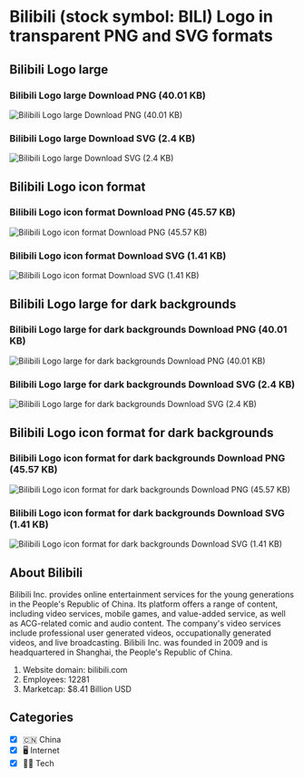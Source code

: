 # Bilibili (stock symbol: BILI) Logo in transparent PNG and SVG formats

## Bilibili Logo large

### Bilibili Logo large Download PNG (40.01 KB)

![Bilibili Logo large Download PNG (40.01 KB)](/img/orig/BILI_BIG-d3ddf449.png)

### Bilibili Logo large Download SVG (2.4 KB)

![Bilibili Logo large Download SVG (2.4 KB)](/img/orig/BILI_BIG-75b2d11b.svg)

## Bilibili Logo icon format

### Bilibili Logo icon format Download PNG (45.57 KB)

![Bilibili Logo icon format Download PNG (45.57 KB)](/img/orig/BILI-97cde2b3.png)

### Bilibili Logo icon format Download SVG (1.41 KB)

![Bilibili Logo icon format Download SVG (1.41 KB)](/img/orig/BILI-deb6e9eb.svg)

## Bilibili Logo large for dark backgrounds

### Bilibili Logo large for dark backgrounds Download PNG (40.01 KB)

![Bilibili Logo large for dark backgrounds Download PNG (40.01 KB)](/img/orig/BILI_BIG.D-2bec5308.png)

### Bilibili Logo large for dark backgrounds Download SVG (2.4 KB)

![Bilibili Logo large for dark backgrounds Download SVG (2.4 KB)](/img/orig/BILI_BIG.D-24b33a0e.svg)

## Bilibili Logo icon format for dark backgrounds

### Bilibili Logo icon format for dark backgrounds Download PNG (45.57 KB)

![Bilibili Logo icon format for dark backgrounds Download PNG (45.57 KB)](/img/orig/BILI.D-1175c473.png)

### Bilibili Logo icon format for dark backgrounds Download SVG (1.41 KB)

![Bilibili Logo icon format for dark backgrounds Download SVG (1.41 KB)](/img/orig/BILI.D-149a08a6.svg)

## About Bilibili

Bilibili Inc. provides online entertainment services for the young generations in the People's Republic of China. Its platform offers a range of content, including video services, mobile games, and value-added service, as well as ACG-related comic and audio content. The company's video services include professional user generated videos, occupationally generated videos, and live broadcasting. Bilibili Inc. was founded in 2009 and is headquartered in Shanghai, the People's Republic of China.

1. Website domain: bilibili.com
2. Employees: 12281
3. Marketcap: $8.41 Billion USD


## Categories
- [x] 🇨🇳 China
- [x] 🖥️ Internet
- [x] 👩‍💻 Tech
